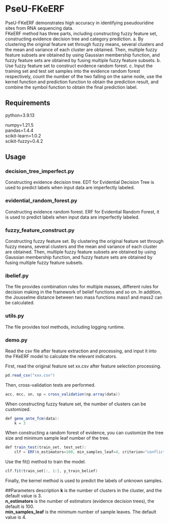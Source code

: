 # PseU-FKeERF
PseU-FKeERF demonstrates high accuracy in identifying pseudouridine sites from RNA sequencing data.<br>
FKeERF method has three parts, including constructing fuzzy feature set, constructing evidence decision tree and category prediction. a. By clustering the original feature set through fuzzy means, several clusters and the mean and variance of each cluster are obtained. Then, multiple fuzzy feature subsets are obtained by using Gaussian membership function, and fuzzy feature sets are obtained by fusing multiple fuzzy feature subsets. b. Use fuzzy feature set to construct evidence random forest. c. Input the training set and test set samples into the evidence random forest respectively, count the number of the two falling on the same node, use the kernel function and prediction function to obtain the prediction result, and combine the symbol function to obtain the final prediction label.

## Requirements
python=3.9.13

numpy=1.21.5<br>
pandas=1.4.4<br>
scikit-learn=1.0.2<br>
scikit-fuzzy=0.4.2<br>


## Usage
### decision_tree_imperfect.py
Constructing evidence decision tree. EDT for Evidential Decision Tree is used to predict labels when input data are imperfectly labeled.
### evidential_random_forest.py
Constructing evidence random forest. ERF for Evidential Random Forest, it is used to predict labels when input data are imperfectly labeled.
### fuzzy_feature_construct.py
Constructing fuzzy feature set. By clustering the original feature set through fuzzy means, several clusters and the mean and variance of each cluster are obtained. Then, multiple fuzzy feature subsets are obtained by using Gaussian membership function, and fuzzy feature sets are obtained by fusing multiple fuzzy feature subsets.
### ibelief.py
The file provides combination rules for multiple masses, different rules for decision making in the framework of belief functions and so on. In addition, the Jousselme distance between two mass functions mass1 and mass2 can be calculated.
### utils.py
The file provides tool methods, including logging runtime.
### demo.py
Read the csv file after feature extraction and processing, and input it into the FKeERF model to calculate the relevant indicators.<br>

First, read the original feature set xx.csv after feature selection processing.<br>
```java
pd.read_csv("xxx.csv")
```
Then, cross-validation tests are performed.<br>
```java
acc, mcc, sn, sp = cross_validation(np.array(data))
```
When constructing fuzzy feature set, the number of clusters can be customized. <br>
```java
def gene_ante_fcm(data):
    k = 3
```
When constructing a random forest of evidence, you can customize the tree size and minimum sample leaf number of the tree.<br>
```java
def train_test(train_set, test_set):
    clf = ERF(n_estimators=100, min_samples_leaf=4, criterion="conflict", rf_max_features="sqrt", n_jobs=1)
```
Use the fit() method to train the model.<br>
```java
clf.fit(train_set[:, 1:], y_train_belief)
```
Finally, the kernel method is used to predict the labels of unknown samples.<br>

##Parameters description
**k** is the number of clusters in the cluster, and the default value is 3. <br>
**n_estimators** is the number of estimators (evidence decision trees), the default is 100. <br>
**min_samples_leaf** is the minimum number of sample leaves. The default value is 4. <br>





